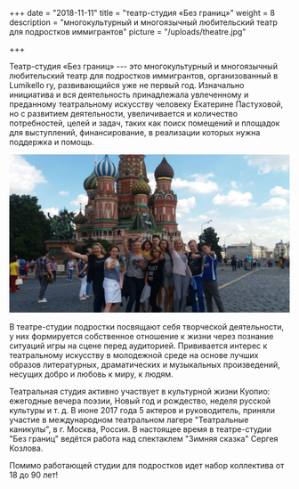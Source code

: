 +++
date = "2018-11-11"
title = "театр-студия «Без границ»"
weight = 8
description = "многокультурный и многоязычный любительский театр для подростков иммигрантов"
picture = "/uploads/theatre.jpg"

+++

Театр-студия «Без границ» --- это многокультурный и многоязычный любительский театр для подростков иммигрантов, организованный в Lumikello ry,  развивающийся уже не первый год. Изначально инициатива и  вся деятельность принадлежала увлеченному и преданному театральному искусству человеку Екатерине Пастуховой, но с развитием деятельности, увеличивается и количество потребностей, целей и задач, таких как поиск помещений и площадок для выступлений, финансирование, в реализации которых нужна поддержка и помощь.

​![](/uploads/theatre-01.jpg)

В театре-студии подростки  посвящают себя творческой деятельности, у них формируется собственное отношение к жизни через познание ситуаций игры на сцене перед аудиторией. Прививается интерес к театральному искусству в молодежной среде на основе лучших образов литературных, драматических и музыкальных произведений, несущих добро и любовь к миру, к людям.

Театральная студия активно участвует в культурной жизни Куопио: ежегодные вечера поэзии, Новый год и рождество, неделя русской культуры и т. д. В июне 2017 года 5 актеров и руководитель, приняли участие в международном театральном лагере "Театральные каникулы", в г. Москва, Россия. В настоящее время в театре-студии "Без границ" ведётся работа над спектаклем "Зимняя сказка" Сергея Козлова.

Помимо работающей студии для подростков идет набор коллектива от 18 до 90 лет!
